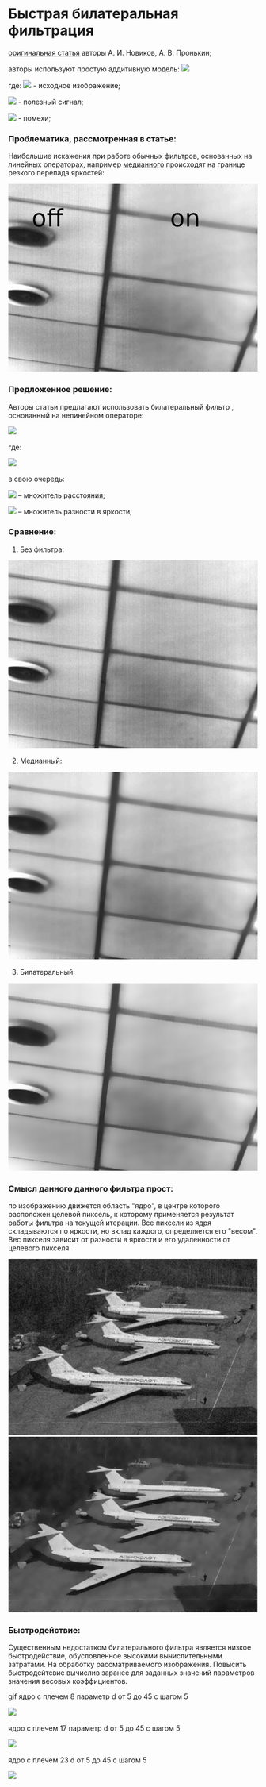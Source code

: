 # Быстрая билатеральная фильтрация

[оригинальная статья](http://vestnik.rsreu.ru/images/archive/2018/4-66-1/2.4_.pdf)
 авторы А. И. Новиков, А. В. Пронькин;

авторы используют простую аддитивную модель: 
<img src="https://render.githubusercontent.com/render/math?math=\LARGE I_{ij}=U_{ij}%2B\xi_{ij}">

где:
<img src="https://render.githubusercontent.com/render/math?math=\LARGE I_{ij}"> - исходное изображение;

<img src="https://render.githubusercontent.com/render/math?math=\LARGE U_{ij}"> - полезный сигнал;

<img src="https://render.githubusercontent.com/render/math?math=\LARGE \xi_{ij}"> -  помехи;


### Проблематика, рассмотренная в статье:

Наибольшие искажения при работе обычных фильтров, основанных на линейных операторах, например [медианного](https://github.com/alehay/median_filter) происходят на границе резкого перепада яркостей:

![](https://github.com/alehay/bilateral_filter/blob/main/staff/linear.png)

### Предложенное решение:
Авторы статьи предлагают использовать билатеральный фильтр , основанный на нелинейном операторе:

<img src="https://render.githubusercontent.com/render/math?math=\LARGE \frac{\sum_{s=-k}^{k}\sum_{t=-k}^{k} I_{i%2Bs,j%2Bt} \cdot W_{st}}{\sum_{s=-k}^{k}\sum_{t=-k}^{k} I_{i%2Bs,j%2Bt} W_{st}}">


где:  

<img src="https://render.githubusercontent.com/render/math?math=\LARGE W_{st}=e^{-\frac{s^2%2Bt^2}{2k^2}} \cdot e^{-\frac{I_{i%2Bs,j%2Bt}-I_{ij}}{2d^2}}">


в свою очередь:

<img src="https://render.githubusercontent.com/render/math?math=\LARGE e^{-\frac{s^2%2Bt^2}{2k^2}}"> &ndash; множитель расстояния;

<img src="https://render.githubusercontent.com/render/math?math=\LARGE e^{-\frac{I_{i%2Bs,j%2Bt}-I_{ij}}{2d^2}}"> &ndash; множитель разности в яркости;

### Сравнение: 
1) Без фильтра:

![](https://github.com/alehay/median_filter/blob/main/build-Debug/out/non_filter.png)

2) Медианный:

![](https://github.com/alehay/median_filter/blob/main/build-Debug/out/13.png)

3) Билатеральный:

![](https://github.com/alehay/bilateral_filter/blob/main/staff/1__k10__d25.png)



### Смысл данного данного фильтра прост: 

по изображению движется область "ядро", в центре которого расположен целевой пиксель, к которому применяется результат работы фильтра на текущей итерации. 
Все пиксели из ядря складываются по яркости, но вклад каждого, определяется его "весом". 
Вес пикселя зависит от разности в яркости и его удаленности от целевого пикселя. 


![](https://github.com/alehay/bilateral_filter/blob/main/staff/befor.png)
![](https://github.com/alehay/bilateral_filter/blob/main/staff/after.png)


### Быстродействие:
Существенным недостатком билатерального фильтра  является  низкое  быстродействие,  обусловленное  высокими  вычислительными  затратами.  На  обработку  рассматриваемого  изображения. Повысить быстродейтсвие вычислив заранее для заданных значений параметров значения весовых коэффициентов.

gif  ядро с плечем 8 параметр d от 5 до 45 с шагом 5

![](https://github.com/alehay/bilateral_filter/blob/main/staff/k_8.gif)

ядро с плечем 17 параметр d от 5 до 45 c шагом 5

![](https://github.com/alehay/bilateral_filter/blob/main/staff/k_17.gif)

ядро с плечем 23 d от 5 до 45 с шагом 5 

![](https://github.com/alehay/bilateral_filter/blob/main/staff/k_23.gif)
